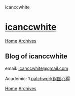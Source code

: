 icanccwhite             

[icanccwhite](/)
================

[Home](/) [Archives](/archives)

Blog of icanccwhite
-----------------------------------------
email: icanccwhite@gmail.com

Academic:
1.[patchwork组图心得](/blog/patchwork组图心得.html)




[Home](/) [Archives](/archives)
